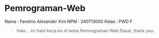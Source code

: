 # Pemrograman-Web
Nama : Farelino Alexander Kim
NPM : 240713000
Kelas : PWD F

> Halo... ini hasil kerja ku di kelas Pemrograman Web Dasar, thank you.